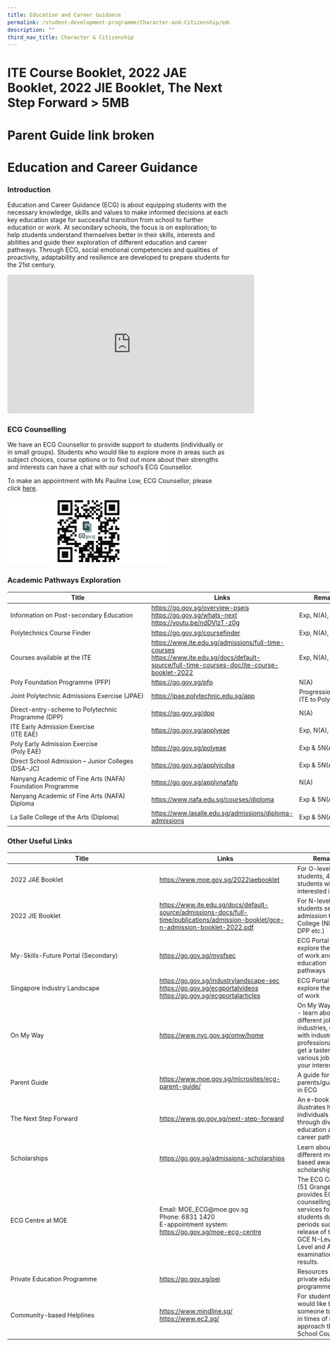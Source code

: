 ```yaml
---
title: Education and Career Guidance
permalink: /student-development-programme/Character-and-Citizenship/education-and-career-guidance/
description: ""
third_nav_title: Character & Citizenship
---
```

# ITE Course Booklet, 2022 JAE Booklet, 2022 JIE Booklet, The Next Step Forward > 5MB
# Parent Guide link broken
# Education and Career Guidance

### Introduction

Education and Career Guidance (ECG) is about equipping students with the necessary knowledge, skills and values to make informed decisions at each key education stage for successful transition from school to further education or work. At secondary schools, the focus is on exploration; to help students understand themselves better in their skills, interests and abilities and guide their exploration of different education and career pathways. Through ECG, social emotional competencies and qualities of proactivity, adaptability and resilience are developed to prepare students for the 21st century.

<iframe width="560" height="315" src="https://www.youtube.com/embed/12ass4FSCcg" title="YouTube video player" frameborder="0" allow="accelerometer; autoplay; clipboard-write; encrypted-media; gyroscope; picture-in-picture" allowfullscreen></iframe>

### ECG Counselling

We have an ECG Counsellor to provide support to students (individually or in small groups). Students who would like to explore more in areas such as subject choices, course options or to find out more about their strengths and interests can have a chat with our school’s ECG Counsellor.  

To make an appointment with Ms Pauline Low, ECG Counsellor, please click <a href="https://go.gov.sg/hblecg" target="_blank">here</a>.

![](/images/Student%20Development%20Programme/CCP/ECG%20Appt%20QR%20Code.png)

### Academic Pathways Exploration

<table style="undefined;table-layout: fixed; width: 796px">
<colgroup>
<col style="width: 338px">
<col style="width: 313px">
<col style="width: 145px">
</colgroup>
<thead>
  <tr>
    <th>Title</th>
    <th>Links</th>
    <th>Remarks</th>
  </tr>
</thead>
<tbody>
  <tr>
    <td>Information on Post-secondary Education</td>
    <td><a href="https://go.gov.sg/overview-pseis">https://go.gov.sg/overview-pseis</a><br><a href="https://go.gov.sg/whats-next">https://go.gov.sg/whats-next</a>  <br><a href="https://youtu.be/ndDVlzT-z0g">https://youtu.be/ndDVlzT-z0g</a></td>
    <td>Exp, N(A), N(T)</td>
  </tr>
  <tr>
    <td>Polytechnics Course Finder</td>
    <td><a href="https://go.gov.sg/coursefinder">https://go.gov.sg/coursefinder</a>  </td>
    <td>Exp, N(A), N(T)</td>
  </tr>
  <tr>
    <td>Courses available at the ITE<br> </td>
    <td><a href="https://www.ite.edu.sg/admissions/full-time-courses">https://www.ite.edu.sg/admissions/full-time-courses</a><br><a href="https://www.ite.edu.sg/docs/default-source/full-time-courses-doc/ite-course-booklet-2022">https://www.ite.edu.sg/docs/default-source/full-time-courses-doc/ite-course-booklet-2022</a><br></td>
    <td>Exp, N(A), N(T)</td>
  </tr>
  <tr>
    <td>Poly Foundation Programme (PFP)</td>
    <td><a href="https://go.gov.sg/pfp">https://go.gov.sg/pfp</a>  </td>
    <td>N(A)</td>
  </tr>
  <tr>
    <td>Joint Polytechnic Admissions Exercise (JPAE)</td>
    <td><a href="https://jpae.polytechnic.edu.sg/app">https://jpae.polytechnic.edu.sg/app</a></td>
    <td>Progression from ITE to Poly</td>
  </tr>
  <tr>
    <td>Direct-entry-scheme to Polytechnic Programme (DPP)</td>
    <td><a href="https://go.gov.sg/dpp">https://go.gov.sg/dpp</a> </td>
    <td>N(A)</td>
  </tr>
  <tr>
    <td>ITE Early Admission Exercise<br>(ITE EAE)</td>
    <td><a href="https://go.gov.sg/applyeae">https://go.gov.sg/applyeae</a>  </td>
    <td>Exp, N(A), N(T)</td>
  </tr>
  <tr>
    <td>Poly Early Admission Exercise<br>(Poly EAE)</td>
    <td><a href="https://go.gov.sg/polyeae">https://go.gov.sg/polyeae</a> </td>
    <td>Exp &amp; 5N(A)</td>
  </tr>
  <tr>
    <td>Direct School Admission – Junior Colleges (DSA-JC)</td>
    <td><a href="https://go.gov.sg/applyjcdsa">https://go.gov.sg/applyjcdsa</a> </td>
    <td>Exp &amp; 5N(A)</td>
  </tr>
  <tr>
    <td>Nanyang Academic of Fine Arts (NAFA) Foundation Programme </td>
    <td><a href="https://go.gov.sg/applynafafp">https://go.gov.sg/applynafafp</a><br> </td>
    <td>N(A)</td>
  </tr>
  <tr>
    <td>Nanyang Academic of Fine Arts (NAFA) Diploma</td>
    <td><a href="https://www.nafa.edu.sg/courses/diploma">https://www.nafa.edu.sg/courses/diploma</a></td>
    <td>Exp &amp; 5N(A)</td>
  </tr>
  <tr>
    <td>La Salle College of the Arts (Diploma)</td>
    <td><a href="https://www.lasalle.edu.sg/admissions/diploma-admissions">https://www.lasalle.edu.sg/admissions/diploma-admissions</a></td>
    <td>Exp &amp; 5N(A)</td>
  </tr>
</tbody>
</table>

### Other Useful Links

<table style="undefined;table-layout: fixed; width: 796px">
<colgroup>
<col style="width: 338px">
<col style="width: 313px">
<col style="width: 145px">
</colgroup>
<thead>
  <tr>
    <th>Title </th>
    <th>Links</th>
    <th>Remarks</th>
  </tr>
</thead>
<tbody>
  <tr>
    <td>2022 JAE Booklet</td>
    <td><a href="https://www.moe.gov.sg/2022jaebooklet">https://www.moe.gov.sg/2022jaebooklet</a></td>
    <td>For O-level students, 4N students who are interested in PFP</td>
  </tr>
  <tr>
    <td>2022 JIE Booklet<br> </td>
    <td><a href="https://www.ite.edu.sg/docs/default-source/admissions-docs/full-time/publications/admission-booklet/gce-n-admission-booklet-2022.pdf">https://www.ite.edu.sg/docs/default-source/admissions-docs/full-time/publications/admission-booklet/gce-n-admission-booklet-2022.pdf</a></td>
    <td>For N-level students seeking admission to ITE College (NITEC, DPP etc.)</td>
  </tr>
  <tr>
    <td>My-Skills-Future Portal (Secondary)</td>
    <td><a href="https://go.gov.sg/mysfsec">https://go.gov.sg/mysfsec</a></td>
    <td>ECG Portal to explore the world of work and plan education pathways</td>
  </tr>
  <tr>
    <td>Singapore Industry Landscape</td>
    <td><a href="https://go.gov.sg/industrylandscape-sec">https://go.gov.sg/industrylandscape-sec</a><br><a href="https://go.gov.sg/ecgportalvideos">https://go.gov.sg/ecgportalvideos</a><br><a href="https://go.gov.sg/ecgportalarticles">https://go.gov.sg/ecgportalarticles</a></td>
    <td>ECG Portal to explore the world of work<br> </td>
  </tr>
  <tr>
    <td>On My Way<br> </td>
    <td><a href="https://www.nyc.gov.sg/omw/home">https://www.nyc.gov.sg/omw/home</a></td>
    <td>On My Way (OMW) - learn about the different jobs and industries, connect with industry professionals and get a taster into various job roles of your interest</td>
  </tr>
  <tr>
    <td>Parent Guide<br> </td>
    <td><a href="https://www.moe.gov.sg/microsites/ecg-parent-guide/">https://www.moe.gov.sg/microsites/ecg-parent-guide/</a></td>
    <td>A guide for parents/guardians in ECG</td>
  </tr>
  <tr>
    <td>The Next Step Forward</td>
    <td><a href="https://www.go.gov.sg/next-step-forward">https://www.go.gov.sg/next-step-forward</a>  <br> </td>
    <td>An e-book that illustrates how 54 individuals go through diverse education and career pathways</td>
  </tr>
  <tr>
    <td>Scholarships</td>
    <td><a href="https://go.gov.sg/admissions-scholarships">https://go.gov.sg/admissions-scholarships</a></td>
    <td>Learn about the different merit-based awards and scholarships</td>
  </tr>
  <tr>
    <td>ECG Centre at MOE<br> </td>
    <td>Email: MOE_ECG@moe.gov.sg<br>Phone: 6831 1420<br>E-appointment system: <a href="https://go.gov.sg/moe-ecg-centre">https://go.gov.sg/moe-ecg-centre</a></td>
    <td>The ECG Centre (51 Grange Road) provides ECG counselling services for students during periods such as the release of their GCE N-Level, O-Level and A-Level examination results.</td>
  </tr>
  <tr>
    <td>Private Education Programme</td>
    <td><a href="https://go.gov.sg/pei">https://go.gov.sg/pei</a></td>
    <td>Resources for private education programme</td>
  </tr>
  <tr>
    <td>Community-based Helplines</td>
    <td><a href="https://www.mindline.sg/">https://www.mindline.sg/</a><br><a href="https://www.ec2.sg/">https://www.ec2.sg/</a><br> </td>
    <td>For students who would like to have someone to talk to in times of need. Or approach the School Counsellor.</td>
  </tr>
</tbody>
</table>